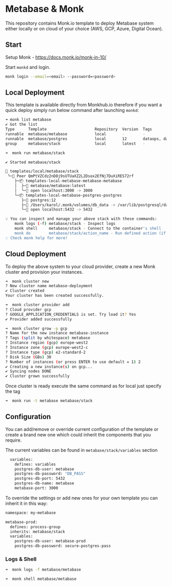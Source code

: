 # Metabase & Monk

This repository contains Monk.io template to deploy Metabase system either locally or on cloud of your choice (AWS, GCP, Azure, Digital Ocean).

## Start

Setup Monk - https://docs.monk.io/monk-in-10/

Start `monkd` and login.

```bash
monk login --email=<email> --password=<password>
```

## Local Deployment

This template is available directly from Monkhub.io therefore if you want a quick deploy simply run below command after launching `monkd`:
```bash
➜ monk list metabase
✔ Got the list
Type      Template                     Repository  Version  Tags
runnable  metabase/metabase            local       -        -
runnable  metabase/postgres            local       12       dataops, database
group     metabase/stack               local       latest   -

➜  monk run metabase/stack

✔ Started metabase/stack

🔩 templates/local/metabase/stack
 └─🧊 Peer QmPtVZCdz2nD8j9sUTUaXZ2L2Dsox2EfNj7DuXiRES72rf
    ├─📦 templates-local-metabase-metabase-metabase
    │  ├─🧩 metabase/metabase:latest
    │  └─🔌 open localhost:3000 -> 3000
    └─📦 templates-local-metabase-postgres-postgres
       ├─🧩 postgres:12
       ├─💾 /Users/karol/.monk/volumes/db_data -> /var/lib/postgresql/data
       └─🔌 open localhost:5432 -> 5432

💡 You can inspect and manage your above stack with these commands:
	monk logs (-f) metabase/stack - Inspect logs
	monk shell     metabase/stack - Connect to the container's shell
	monk do        metabase/stack/action_name - Run defined action (if exists)
💡 Check monk help for more!
```

## Cloud Deployment
To deploy the above system to your cloud provider, create a new Monk cluster and provision your instances.
```bash
➜  monk cluster new
? New cluster name metabase-deployment
✔ Cluster created
Your cluster has been created successfully.

➜  monk cluster provider add
? Cloud provider gcp
? GOOGLE_APPLICATION_CREDENTIALS is set. Try load it? Yes
✔ Provider added successfully

➜  monk cluster grow -p gcp
? Name for the new instance metabase-instance
? Tags (split by whitespace) metabase
? Instance region (gcp) europe-west2
? Instance zone (gcp) europe-west2-c
? Instance type (gcp) e2-standard-2
? Disk Size (GBs) 30
? Number of instances (or press ENTER to use default = 1) 2
✔ Creating a new instance(s) on gcp...
✔ Syncing nodes DONE
✔ Cluster grown successfully
```
Once cluster is ready execute the same command as for local just specify the tag
```bash
➜  monk run -t metabase metabase/stack
```

## Configuration
You can add/remove or override current configuration of the template or create a brand new one which could inherit the components that you require.

The current variables can be found in `metabase/stack/variables` section
```bash
  variables:
    defines: variables
    postgres-db-user: metabase
    postgres-db-password: "DB_PASS"
    postgres-db-port: 5432
    postgres-db-name: metabase
    metabase-port: 3000
```
To override the settings or add new ones for your own template you can inherit it in this way:
```bash
namespace: my-metabase

metabase-prod:
  defines: process-group
  inherits: metabase/stack
  variables:
    postgres-db-user: metabase-prod
    postgres-db-password: secure-postgres-pass
```

### Logs & Shell
```bash
➜  monk logs -f metabase/metabase

➜  monk shell metabase/metabase
```
